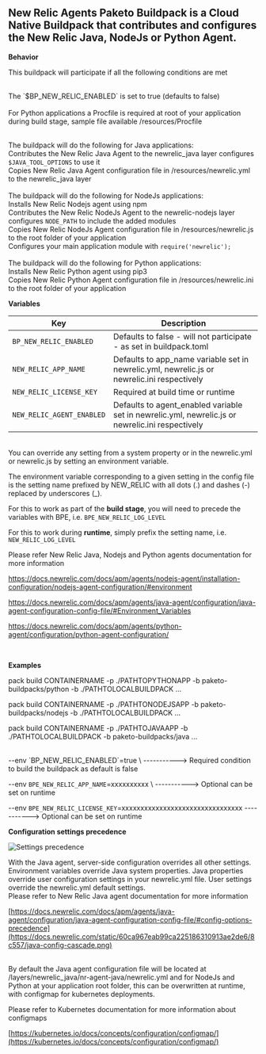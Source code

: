 
## New Relic Agents Paketo Buildpack is a Cloud Native Buildpack that contributes and configures the New Relic Java, NodeJs or Python Agent.


**Behavior**

  
This buildpack will participate if all the following conditions are met

<br/>
The `$BP_NEW_RELIC_ENABLED` is set to true (defaults to false)
<br/><br/>
For Python applications a Procfile is required at root of your application during build stage, sample file available /resources/Procfile
<br/><br/>

The buildpack will do the following for Java applications:
<br/>
Contributes the New Relic Java Agent to the newrelic_java layer configures `$JAVA_TOOL_OPTIONS` to use it
<br/>
Copies New Relic Java Agent configuration file in /resources/newrelic.yml to the newrelic_java layer
<br/><br/>
The buildpack will do the following for NodeJs applications:
<br/>
Installs New Relic Nodejs agent using npm
<br/>
Contributes the New Relic NodeJs Agent to the newrelic-nodejs layer configures `NODE_PATH` to include the added modules
<br/>
Copies New Relic NodeJs Agent configuration file in /resources/newrelic.js to the root folder of your application
<br/>
Configures your main application module with `require('newrelic');`
<br/><br/>
The buildpack will do the following for Python applications:
<br/>
Installs New Relic Python agent using pip3
<br/>
Copies New Relic Python Agent configuration file in /resources/newrelic.ini to the root folder of your application
<br/>

**Variables**
<br/>

| Key | Description |
|--|--|
| `BP_NEW_RELIC_ENABLED` | Defaults to false - will not participate - as set in buildpack.toml   |
| `NEW_RELIC_APP_NAME` | Defaults to app_name variable set in newrelic.yml, newrelic.js or newrelic.ini respectively   |
| `NEW_RELIC_LICENSE_KEY`  | Required at build time or runtime     |
| `NEW_RELIC_AGENT_ENABLED`  | Defaults to agent_enabled variable set in newrelic.yml, newrelic.js or newrelic.ini respectively |

<br/>
You can override any setting from a system property or in the newrelic.yml or newrelic.js by setting an environment variable.

The environment variable corresponding to a given setting in the config file is the setting name prefixed by NEW_RELIC with all dots (.) and dashes (-) replaced by underscores (_). 

For this to work as part of the **build stage**, you will need to precede the variables with BPE, i.e. `BPE_NEW_RELIC_LOG_LEVEL`

For this to work during **runtime**, simply prefix the setting name, i.e. `NEW_RELIC_LOG_LEVEL`

Please refer New Relic Java, Nodejs and Python agents documentation for more information

https://docs.newrelic.com/docs/apm/agents/nodejs-agent/installation-configuration/nodejs-agent-configuration/#environment

https://docs.newrelic.com/docs/apm/agents/java-agent/configuration/java-agent-configuration-config-file/#Environment_Variables

https://docs.newrelic.com/docs/apm/agents/python-agent/configuration/python-agent-configuration/

<br/>

**Examples**

pack build CONTAINERNAME -p ./PATHTOPYTHONAPP -b paketo-buildpacks/python -b ./PATHTOLOCALBUILDPACK ... 

pack build CONTAINERNAME -p ./PATHTONODEJSAPP -b paketo-buildpacks/nodejs -b ./PATHTOLOCALBUILDPACK ...

pack build CONTAINERNAME -p ./PATHTOJAVAAPP -b ./PATHTOLOCALBUILDPACK -b paketo-buildpacks/java ... 

 <br/>
--env `BP_NEW_RELIC_ENABLED`=true \ -----------> Required condition to build the buildpack as default is false

--env `BPE_NEW_RELIC_APP_NAME`=xxxxxxxxxx \ -----------> Optional can be set on runtime

--env `BPE_NEW_RELIC_LICENSE_KEY`=xxxxxxxxxxxxxxxxxxxxxxxxxxxxxxxx -----------> Optional can be set on runtime
 <br/>

**Configuration settings precedence**
 

![Settings precedence](https://docs.newrelic.com/static/60ca967eab99ca225186310913ae2de6/8c557/java-config-cascade.png)

With the Java agent, server-side configuration overrides all other settings.
Environment variables override Java system properties.
Java properties override user configuration settings in your newrelic.yml file.
User settings override the newrelic.yml default settings.
<br/>
Please refer to New Relic Java agent documentation for more information

[https://docs.newrelic.com/docs/apm/agents/java-agent/configuration/java-agent-configuration-config-file/#config-options-precedence](https://docs.newrelic.com/static/60ca967eab99ca225186310913ae2de6/8c557/java-config-cascade.png)

<br/>
By default the Java agent configuration file will be located at /layers/newrelic_java/nr-agent-java/newrelic.yml and for NodeJs and Python at your application root folder, this can be overwritten at runtime, with configmap for kubernetes deployments.


Please refer to Kubernetes documentation for more information about configmaps

[https://kubernetes.io/docs/concepts/configuration/configmap/](https://kubernetes.io/docs/concepts/configuration/configmap/)
